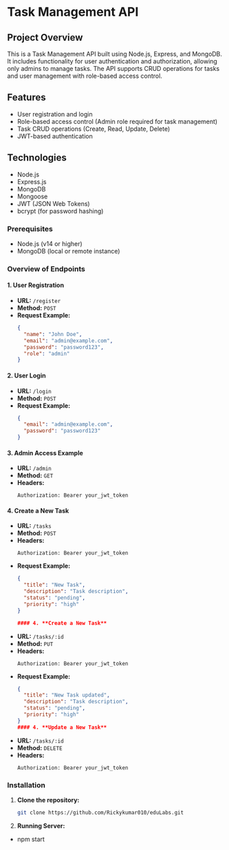 # Task Management API

## Project Overview

This is a Task Management API built using Node.js, Express, and MongoDB. It includes functionality for user authentication and authorization, allowing only admins to manage tasks. The API supports CRUD operations for tasks and user management with role-based access control.

## Features

- User registration and login
- Role-based access control (Admin role required for task management)
- Task CRUD operations (Create, Read, Update, Delete)
- JWT-based authentication

## Technologies

- Node.js
- Express.js
- MongoDB
- Mongoose
- JWT (JSON Web Tokens)
- bcrypt (for password hashing)

### Prerequisites

- Node.js (v14 or higher)
- MongoDB (local or remote instance)

### Overview of Endpoints

#### 1. **User Registration**
- **URL:** `/register`
- **Method:** `POST`
- **Request Example:**
    ```json
    {
      "name": "John Doe",
      "email": "admin@example.com",
      "password": "password123",
      "role": "admin"
    }
    ```

#### 2. **User Login**
- **URL:** `/login`
- **Method:** `POST`
- **Request Example:**
    ```json
    {
      "email": "admin@example.com",
      "password": "password123"
    }
    ```

#### 3. **Admin Access Example**
- **URL:** `/admin`
- **Method:** `GET`
- **Headers:**
    ```plaintext
    Authorization: Bearer your_jwt_token
    ```

#### 4. **Create a New Task**
- **URL:** `/tasks`
- **Method:** `POST`
- **Headers:**
    ```plaintext
    Authorization: Bearer your_jwt_token
    ```
- **Request Example:**
    ```json
    {
      "title": "New Task",
      "description": "Task description",
      "status": "pending",
      "priority": "high"
    }

    #### 4. **Create a New Task**
- **URL:** `/tasks/:id`
- **Method:** `PUT`
- **Headers:**
    ```plaintext
    Authorization: Bearer your_jwt_token
    ```
- **Request Example:**
    ```json
    {
      "title": "New Task updated",
      "description": "Task description",
      "status": "pending",
      "priority": "high"
    }
    #### 4. **Update a New Task**
- **URL:** `/tasks/:id`
- **Method:** `DELETE`
- **Headers:**
    ```plaintext
    Authorization: Bearer your_jwt_token
    ```

### Installation

1. **Clone the repository:**

   ```bash
   git clone https://github.com/Rickykumar010/eduLabs.git
   
1. **Running Server:**
- npm start
